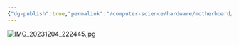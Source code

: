 ```yaml
---
{"dg-publish":true,"permalink":"/computer-science/hardware/motherboard/","tags":["unfinished"]}
---
```


![IMG_20231204_222445.jpg](/img/user/_Bit%20Lab%20Organisation/Images/IMG_20231204_222445.jpg)